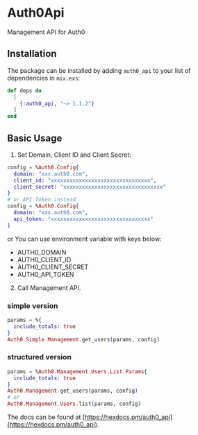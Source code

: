 # Auth0Api

Management API for Auth0

## Installation

The package can be installed by adding `auth0_api` to your list of dependencies in `mix.exs`:

```elixir
def deps do
  [
    {:auth0_api, "~> 1.1.2"}
  ]
end
```

## Basic Usage

1. Set Domain, Client ID and Client Secret:

```elixir
config = %Auth0.Config{
  domain: "xxx.auth0.com",
  client_id: "xxxxxxxxxxxxxxxxxxxxxxxxxxxxxxxx",
  client_secret: "xxxxxxxxxxxxxxxxxxxxxxxxxxxxxxxx"
}
# or API Token instead
config = %Auth0.Config{
  domain: "xxx.auth0.com",
  api_token: "xxxxxxxxxxxxxxxxxxxxxxxxxxxxxxxx"
}
```

or You can use environment variable with keys below:

- AUTH0_DOMAIN
- AUTH0_CLIENT_ID
- AUTH0_CLIENT_SECRET
- AUTH0_API_TOKEN

2. Call Management API.

### simple version

```elixir
params = %{
  include_totals: true
}
Auth0.Simple.Management.get_users(params, config)
```

### structured version

```elixir
params = %Auth0.Management.Users.List.Params{
  include_totals: true
}
Auth0.Management.get_users(params, config)
# or
Auth0.Management.Users.list(params, config)
```

The docs can be found at [https://hexdocs.pm/auth0_api](https://hexdocs.pm/auth0_api).
